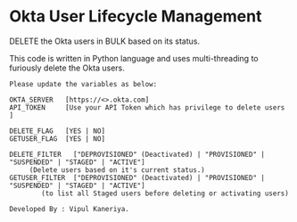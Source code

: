# Okta User Lifecycle Management

DELETE the Okta users in BULK based on its status. 

This code is written in Python language and uses multi-threading to furiously delete the Okta users.

	Please update the variables as below:
  
    OKTA_SERVER   [https://<>.okta.com]
    API_TOKEN     [Use your API Token which has privilege to delete users ]

    DELETE_FLAG   [YES | NO]
    GETUSER_FLAG  [YES | NO]

    DELETE_FILTER   ["DEPROVISIONED" (Deactivated) | "PROVISIONED" | "SUSPENDED" | "STAGED" | "ACTIVE"]
         (Delete users based on it's current status.)
    GETUSER_FILTER  ["DEPROVISIONED" (Deactivated) | "PROVISIONED" | "SUSPENDED" | "STAGED" | "ACTIVE"]
		    (to list all Staged users before deleting or activating users)

    Developed By : Vipul Kaneriya.
